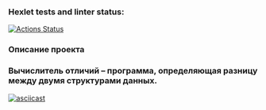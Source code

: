 ### Hexlet tests and linter status:
[![Actions Status](https://github.com/Bohdan2241/frontend-project-lvl2/workflows/hexlet-check/badge.svg)](https://github.com/Bohdan2241/frontend-project-lvl2/actions)
### Описание проекта
### Вычислитель отличий – программа, определяющая разницу между двумя структурами данных.
[![asciicast](https://asciinema.org/a/516682.png)](https://asciinema.org/a/516682)
